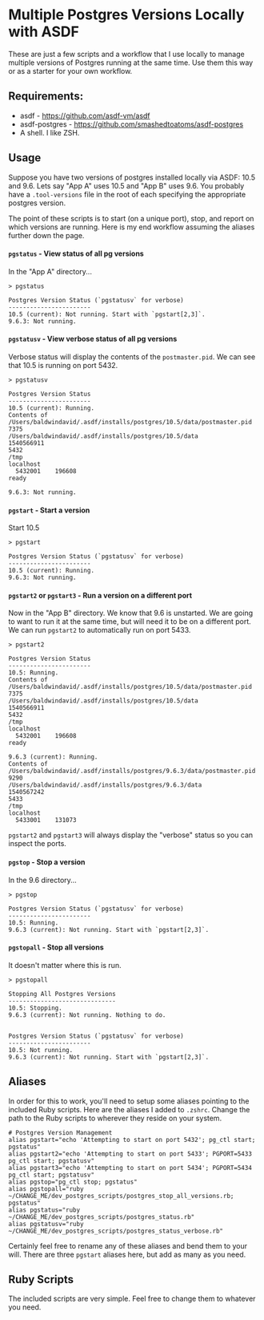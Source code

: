 # Multiple Postgres Versions Locally with ASDF

These are just a few scripts and a workflow that I use locally to manage multiple versions of Postgres running at the same time. Use them this way or as a starter for your own workflow.

## Requirements:
- asdf - https://github.com/asdf-vm/asdf
- asdf-postgres - https://github.com/smashedtoatoms/asdf-postgres
- A shell. I like ZSH.

## Usage

Suppose you have two versions of postgres installed locally via ASDF: 10.5 and 9.6. Lets say "App A" uses 10.5 and "App B" uses 9.6. You probably have a `.tool-versions` file in the root of each specifying the appropriate postgres version.

The point of these scripts is to start (on a unique port), stop, and report on which versions are running. Here is my end workflow assuming the aliases further down the page.

#### `pgstatus` - View status of all pg versions

In the "App A" directory...

```
> pgstatus

Postgres Version Status (`pgstatusv` for verbose)
-----------------------
10.5 (current): Not running. Start with `pgstart[2,3]`.
9.6.3: Not running.
```

#### `pgstatusv` - View verbose status of all pg versions

Verbose status will display the contents of the `postmaster.pid`. We can see that 10.5 is running on port 5432.

```
> pgstatusv

Postgres Version Status
-----------------------
10.5 (current): Running.
Contents of /Users/baldwindavid/.asdf/installs/postgres/10.5/data/postmaster.pid
7375
/Users/baldwindavid/.asdf/installs/postgres/10.5/data
1540566911
5432
/tmp
localhost
  5432001    196608
ready

9.6.3: Not running.
```

#### `pgstart` - Start a version

Start 10.5

```
> pgstart

Postgres Version Status (`pgstatusv` for verbose)
-----------------------
10.5 (current): Running.
9.6.3: Not running.
```

#### `pgstart2` or `pgstart3` - Run a version on a different port

Now in the "App B" directory. We know that 9.6 is unstarted. We are going to want to run it at the same time, but will need it to be on a different port. We can run `pgstart2` to automatically run on port 5433.

```
> pgstart2

Postgres Version Status
-----------------------
10.5: Running.
Contents of /Users/baldwindavid/.asdf/installs/postgres/10.5/data/postmaster.pid
7375
/Users/baldwindavid/.asdf/installs/postgres/10.5/data
1540566911
5432
/tmp
localhost
  5432001    196608
ready

9.6.3 (current): Running.
Contents of /Users/baldwindavid/.asdf/installs/postgres/9.6.3/data/postmaster.pid
9290
/Users/baldwindavid/.asdf/installs/postgres/9.6.3/data
1540567242
5433
/tmp
localhost
  5433001    131073
```

`pgstart2` and `pgstart3` will always display the "verbose" status so you can inspect the ports.

#### `pgstop` - Stop a version

In the 9.6 directory...

```
> pgstop

Postgres Version Status (`pgstatusv` for verbose)
-----------------------
10.5: Running.
9.6.3 (current): Not running. Start with `pgstart[2,3]`.
```

#### `pgstopall` - Stop all versions

It doesn't matter where this is run.

```
> pgstopall

Stopping All Postgres Versions
------------------------------
10.5: Stopping.
9.6.3 (current): Not running. Nothing to do.


Postgres Version Status (`pgstatusv` for verbose)
-----------------------
10.5: Not running.
9.6.3 (current): Not running. Start with `pgstart[2,3]`.
```

## Aliases

In order for this to work, you'll need to setup some aliases pointing to the included Ruby scripts. Here are the aliases I added to `.zshrc`. Change the path to the Ruby scripts to wherever they reside on your system.

```
# Postgres Version Management
alias pgstart="echo 'Attempting to start on port 5432'; pg_ctl start; pgstatus"
alias pgstart2="echo 'Attempting to start on port 5433'; PGPORT=5433 pg_ctl start; pgstatusv"
alias pgstart3="echo 'Attempting to start on port 5434'; PGPORT=5434 pg_ctl start; pgstatusv"
alias pgstop="pg_ctl stop; pgstatus"
alias pgstopall="ruby ~/CHANGE_ME/dev_postgres_scripts/postgres_stop_all_versions.rb; pgstatus"
alias pgstatus="ruby ~/CHANGE_ME/dev_postgres_scripts/postgres_status.rb"
alias pgstatusv="ruby ~/CHANGE_ME/dev_postgres_scripts/postgres_status_verbose.rb"
```

Certainly feel free to rename any of these aliases and bend them to your will. There are three `pgstart` aliases here, but add as many as you need.

## Ruby Scripts

The included scripts are very simple. Feel free to change them to whatever you need.

